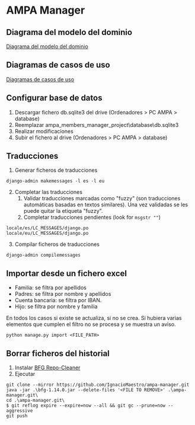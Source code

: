 # AMPA Manager

## Diagrama del modelo del dominio
[Diagrama del modelo del dominio](doc/DomainModelDiagram/DomainModelDiagram.md)

## Diagramas de casos de uso
[Diagramas de casos de uso](doc/UseCasesDiagram/Use%20cases%20diagram.md)

## Configurar base de datos

1. Descargar fichero db.sqlite3 del drive (Ordenadores > PC AMPA > database)
1. Reemplazar ampa_members_manager_project\database\db.sqlite3
1. Realizar modificaciones
1. Subir el fichero al drive (Ordenadores > PC AMPA > database)

## Traducciones

1. Generar ficheros de traducciones

```
django-admin makemessages -l es -l eu
```

2. Completar las traducciones
   1. Validar traducciones marcadas como "fuzzy" (son traducciones automáticas basadas en textos similares). Una vez validadas se les puede quitar la etiqueta "fuzzy".
   2. Completar traducciones pendientes (look for ``msgstr ""``)

```
locale/es/LC_MESSAGES/django.po 
locale/eu/LC_MESSAGES/django.po
```

3. Compilar ficheros de traducciones

```
django-admin compilemessages
```

## Importar desde un fichero excel

- Familia: se filtra por apellidos
- Padres: se filtra por nombre y apellidos
- Cuenta bancaria: se filtra por IBAN.
- Hijo: se filtra por nombre y familia

En todos los casos si existe se actualiza, si no se crea. Si hubiera varias elementos que cumplen el filtro no se procesa y se muestra un aviso.

```
python manage.py import <FILE_PATH>
```

## Borrar ficheros del historial

1. Instalar [BFG Repo-Cleaner](https://rtyley.github.io/bfg-repo-cleaner/)
2. Ejecutar

```
git clone --mirror https://github.com/IgnacioMaestro/ampa-manager.git
java -jar .\bfg-1.14.0.jar --delete-files '<FILE TO REMOVE>' .\ampa-manager.git\
cd .\ampa-manager.git\
$ git reflog expire --expire=now --all && git gc --prune=now --aggressive
git push
```